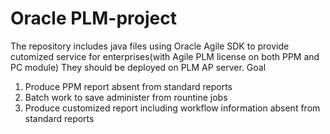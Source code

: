 # Oracle PLM-project

The repository includes java files using Oracle Agile SDK to provide cutomized service for enterprises(with Agile PLM license on both PPM and PC module)
They should be deployed on PLM AP server.
Goal<br>
1. Produce PPM report absent from standard reports
2. Batch work to save administer from rountine jobs
3. Produce customized report including workflow information absent from standard reports

